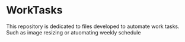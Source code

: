# WorkTasks
 This repository is dedicated to files developed to automate work tasks. Such as image resizing or atuomating weekly schedule
